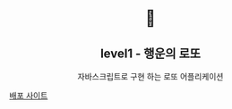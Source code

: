<h1 align="middle">🎱</h1>
<h2 align="middle">level1 - 행운의 로또</h2>
<p align="middle">자바스크립트로 구현 하는 로또 어플리케이션</p>
<a href=https://ukkodeveloper.github.io/javascript-lotto/dist/index.html>배포 사이트</a>
